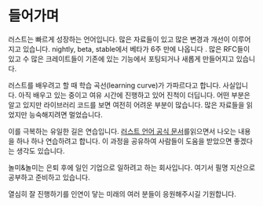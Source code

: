 # 들어가며

러스트는 빠르게 성장하는 언어입니다. 많은 자료들이 있고 많은 변경과 개선이 이루어지고 있습니다. nightly, beta, stable에서 베타가 6주 만에 나옵니다 . 많은 RFC들이 있고 수 많은 크레이트들이 기존에 있는 기능에서 포팅되거나 새롭게 만들어지고 있습니다.&#x20;

러스트를 배우려고 할 때 학습 곡선(learning curve)가 가파르다고 합니다. 사실입니다. 아직 배우고 있는 중이고 여유 시간에 진행하고 있어 진척이 더딥니다. 어떤 부분은 알고 있지만 라이브러리 코드를 보면 여전히 어려운 부분이 많습니다. 많은 자료들을 읽었지만 능숙해지려면 멀었습니다.&#x20;

이를 극복하는 유일한 길은 연습입니다. [러스트 언어 공식 문서](https://doc.rust-lang.org/book/)를읽으면서 나오는 내용을 하나 하나 연습하려고 합니다. 이 과정을 공유하여 사람들이 도움을 받았으면 좋겠다는 생각도 있습니다.&#x20;

놀미&놀미는 은퇴 후에 일인 기업으로 일하려고 하는 회사입니다. 여기서 필명 지산으로 공부하고 준비하고 있습니다.&#x20;

열심히 잘 진행하기를 인연이 닿는 미래의 여러 분들이 응원해주시길 기원합니다.&#x20;
